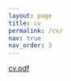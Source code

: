 ```yaml
---
layout: page
title: cv
permalink: /cv/
nav: true
nav_order: 3
---
```


[cv.pdf](https://drive.google.com/file/d/10uwordOakKid2Palp9alEqRbMcr6O5MZ/view?usp=sharing)
